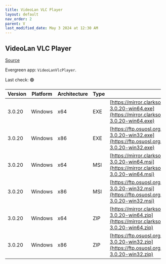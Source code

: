 ```yaml
---
title: VideoLan VLC Player 
layout: default
nav_order: 2
parent: V
last_modified_date: May 3 2024 at 12:30 AM
---
```


## VideoLan VLC Player 

[Source](https://www.videolan.org/vlc/)

Evergreen app: `VideoLanVlcPlayer`. 

Last check: 🟢

| Version | Platform | Architecture | Type | URI                                                                                                                                                      |
| ------- | -------- | ------------ | ---- | -------------------------------------------------------------------------------------------------------------------------------------------------------- |
| 3.0.20  | Windows  | x64          | EXE  | [https://mirror.clarkson.edu/videolan/vlc/3.0.20/win64/vlc-3.0.20-win64.exe](https://mirror.clarkson.edu/videolan/vlc/3.0.20/win64/vlc-3.0.20-win64.exe) |
| 3.0.20  | Windows  | x86          | EXE  | [https://ftp.osuosl.org/pub/videolan/vlc/3.0.20/win32/vlc-3.0.20-win32.exe](https://ftp.osuosl.org/pub/videolan/vlc/3.0.20/win32/vlc-3.0.20-win32.exe)   |
| 3.0.20  | Windows  | x64          | MSI  | [https://mirror.clarkson.edu/videolan/vlc/3.0.20/win64/vlc-3.0.20-win64.msi](https://mirror.clarkson.edu/videolan/vlc/3.0.20/win64/vlc-3.0.20-win64.msi) |
| 3.0.20  | Windows  | x86          | MSI  | [https://ftp.osuosl.org/pub/videolan/vlc/3.0.20/win32/vlc-3.0.20-win32.msi](https://ftp.osuosl.org/pub/videolan/vlc/3.0.20/win32/vlc-3.0.20-win32.msi)   |
| 3.0.20  | Windows  | x64          | ZIP  | [https://mirror.clarkson.edu/videolan/vlc/3.0.20/win64/vlc-3.0.20-win64.zip](https://mirror.clarkson.edu/videolan/vlc/3.0.20/win64/vlc-3.0.20-win64.zip) |
| 3.0.20  | Windows  | x86          | ZIP  | [https://ftp.osuosl.org/pub/videolan/vlc/3.0.20/win32/vlc-3.0.20-win32.zip](https://ftp.osuosl.org/pub/videolan/vlc/3.0.20/win32/vlc-3.0.20-win32.zip)   |
